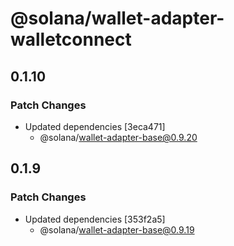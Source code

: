 # @solana/wallet-adapter-walletconnect

## 0.1.10

### Patch Changes

-   Updated dependencies [3eca471]
    -   @solana/wallet-adapter-base@0.9.20

## 0.1.9

### Patch Changes

-   Updated dependencies [353f2a5]
    -   @solana/wallet-adapter-base@0.9.19

